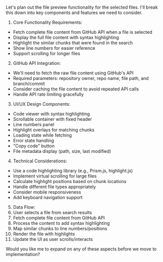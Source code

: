 Let's plan out the file preview functionality for the selected files. I'll break this down into key components and features we need to consider.

1. Core Functionality Requirements:

- Fetch complete file content from GitHub API when a file is selected
- Display the full file content with syntax highlighting
- Highlight the similar chunks that were found in the search
- Show line numbers for easier reference
- Support scrolling for longer files

2. GitHub API Integration:

- We'll need to fetch the raw file content using GitHub's API
- Required parameters: repository owner, repo name, file path, and branch/commit
- Consider caching the file content to avoid repeated API calls
- Handle API rate limiting gracefully

3. UI/UX Design Components:

- Code viewer with syntax highlighting
- Scrollable container with fixed header
- Line numbers panel
- Highlight overlays for matching chunks
- Loading state while fetching
- Error state handling
- "Copy code" button
- File metadata display (path, size, last modified)

4. Technical Considerations:

- Use a code highlighting library (e.g., Prism.js, highlight.js)
- Implement virtual scrolling for large files
- Calculate highlight positions based on chunk locations
- Handle different file types appropriately
- Consider mobile responsiveness
- Add keyboard navigation support

5. Data Flow:
1. User selects a file from search results
1. Fetch complete file content from GitHub API
1. Process the content to add syntax highlighting
1. Map similar chunks to line numbers/positions
1. Render the file with highlights
1. Update the UI as user scrolls/interacts

Would you like me to expand on any of these aspects before we move to implementation?
